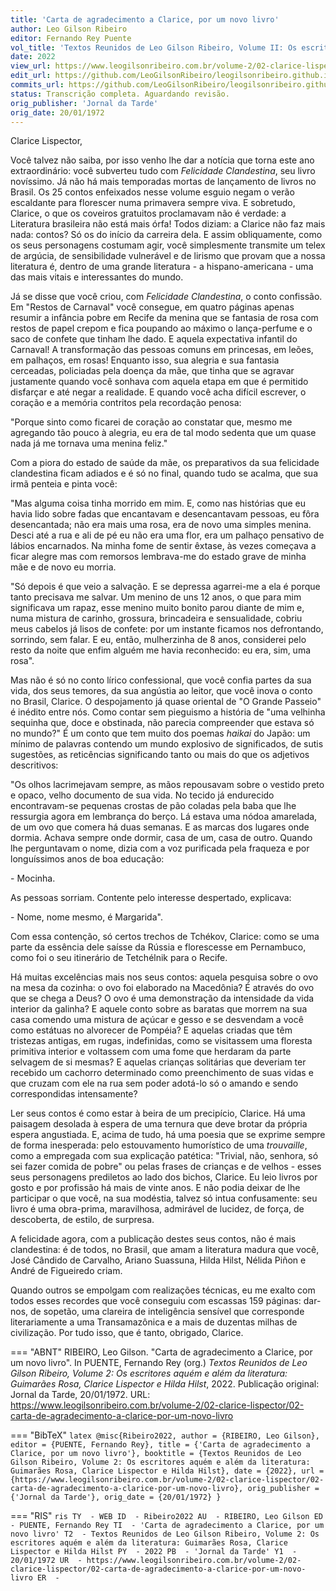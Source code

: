 ```yaml
---
title: 'Carta de agradecimento a Clarice, por um novo livro'
author: Leo Gilson Ribeiro
editor: Fernando Rey Puente
vol_title: 'Textos Reunidos de Leo Gilson Ribeiro, Volume II: Os escritores aquém e além da literatura: Guimarães Rosa, Clarice Lispector e Hilda Hilst'
date: 2022
view_url: https://www.leogilsonribeiro.com.br/volume-2/02-clarice-lispector/02-carta-de-agradecimento-a-clarice-por-um-novo-livro
edit_url: https://github.com/LeoGilsonRibeiro/leogilsonribeiro.github.io/edit/main//docs/markdown/volume-2/02-clarice-lispector/02-carta-de-agradecimento-a-clarice-por-um-novo-livro.md
commits_url: https://github.com/LeoGilsonRibeiro/leogilsonribeiro.github.io/commits/main/docs/markdown/volume-2/02-clarice-lispector/02-carta-de-agradecimento-a-clarice-por-um-novo-livro.md
status: Transcrição completa. Aguardando revisão.
orig_publisher: 'Jornal da Tarde'
orig_date: 20/01/1972
---
```


Clarice Lispector,

Você talvez não saiba, por isso venho lhe dar a notícia que torna este ano extraordinário: você subverteu tudo com *Felicidade Clandestina*, seu livro novíssimo. Já não há mais temporadas mortas de lançamento de livros no Brasil. Os 25 contos enfeixados nesse volume esguio negam o verão escaldante para florescer numa primavera sempre viva. E sobretudo, Clarice, o que os coveiros gratuitos proclamavam não é verdade: a Literatura brasileira não está mais órfa! Todos diziam: a Clarice não faz mais nada: contos? Só os do início da carreira dela. E assim obliquamente, como os seus personagens costumam agir, você simplesmente transmite um telex de argúcia, de sensibilidade vulnerável e de lirismo que provam que a nossa literatura é, dentro de uma grande literatura - a hispano-americana - uma das mais vitais e interessantes do mundo.

Já se disse que você criou, com *Felicidade Clandestina*, o conto confissão. Em "Restos de Carnaval" você consegue, em quatro páginas apenas resumir a infância pobre em Recife da menina que se fantasia de rosa com restos de papel crepom e fica poupando ao máximo o lança-perfume e o saco de confete que tinham lhe dado. E aquela expectativa infantil do Carnaval! A transformação das pessoas comuns em princesas, em leões, em palhaços, em rosas! Enquanto isso, sua alegria e sua fantasia cerceadas, policiadas pela doença da mãe, que tinha que se agravar justamente quando você sonhava com aquela etapa em que é permitido disfarçar e até negar a realidade. E quando você acha difícil escrever, o coração e a memória contritos pela recordação penosa:

"Porque sinto como ficarei de coração ao constatar que, mesmo me agregando tão pouco à alegria, eu era de tal modo sedenta que um quase nada já me tornava uma menina feliz."

Com a piora do estado de saúde da mãe, os preparativos da sua felicidade clandestina ficam adiados e é só no final, quando tudo se acalma, que sua irmã penteia e pinta você:

"Mas alguma coisa tinha morrido em mim. E, como nas histórias que eu havia lido sobre fadas que encantavam e desencantavam pessoas, eu fôra desencantada; não era mais uma rosa, era de novo uma simples menina. Desci até a rua e ali de pé eu não era uma flor, era um palhaço pensativo de lábios encarnados. Na minha fome de sentir êxtase, às vezes começava a ficar alegre mas com remorsos lembrava-me do estado grave de minha mãe e de novo eu morria.

"Só depois é que veio a salvação. E se depressa agarrei-me a ela é porque tanto precisava me salvar. Um menino de uns 12 anos, o que para mim significava um rapaz, esse menino muito bonito parou diante de mim e, numa mistura de carinho, grossura, brincadeira e sensualidade, cobriu meus cabelos já lisos de confete: por um instante ficamos nos defrontando, sorrindo, sem falar. E eu, então, mulherzinha de 8 anos, considerei pelo resto da noite que enfim alguém me havia reconhecido: eu era, sim, uma rosa".

Mas não é só no conto lírico confessional, que você confia partes da sua vida, dos seus temores, da sua angústia ao leitor, que você inova o conto no Brasil, Clarice. O despojamento já quase oriental de "O Grande Passeio" é inédito entre nós. Como contar sem pieguismo a história de "uma velhinha sequinha que, doce e obstinada, não parecia compreender que estava só no mundo?" É um conto que tem muito dos poemas *haikai* do Japão: um mínimo de palavras contendo um mundo explosivo de significados, de sutis sugestões, as reticências significando tanto ou mais do que os adjetivos descritivos:

"Os olhos lacrimejavam sempre, as mãos repousavam sobre o vestido preto e opaco, velho documento de sua vida. No tecido já endurecido encontravam-se pequenas crostas de pão coladas pela baba que lhe ressurgia agora em lembrança do berço. Lá estava uma nódoa amarelada, de um ovo que comera há duas semanas. E as marcas dos lugares onde dormia. Achava sempre onde dormir, casa de um, casa de outro. Quando lhe perguntavam o nome, dizia com a voz purificada pela fraqueza e por longuíssimos anos de boa educação:

\- Mocinha.

As pessoas sorriam. Contente pelo interesse despertado, explicava:

\- Nome, nome mesmo, é Margarida".

Com essa contenção, só certos trechos de Tchékov, Clarice: como se uma parte da essência dele saísse da Rússia e florescesse em Pernambuco, como foi o seu itinerário de Tetchélnik para o Recife.

Há muitas excelências mais nos seus contos: aquela pesquisa sobre o ovo na mesa da cozinha: o ovo foi elaborado na Macedônia? É através do ovo que se chega a Deus? O ovo é uma demonstração da intensidade da vida interior da galinha? E aquele conto sobre as baratas que morrem na sua casa comendo uma mistura de açúcar e gesso e se desvendam a você como estátuas no alvorecer de Pompéia? E aquelas criadas que têm tristezas antigas, em rugas, indefinidas, como se visitassem uma floresta primitiva interior e voltassem com uma fome que herdaram da parte selvagem de si mesmas? E aquelas crianças solitárias que deveriam ter recebido um cachorro determinado como preenchimento de suas vidas e que cruzam com ele na rua sem poder adotá-lo só o amando e sendo correspondidas intensamente?

Ler seus contos é como estar à beira de um precipício, Clarice. Há uma paisagem desolada à espera de uma ternura que deve brotar da própria espera angustiada. E, acima de tudo, há uma poesia que se exprime sempre de forma inesperada: pelo estouvamento humorístico de uma *trouvaille*, como a empregada com sua explicação patética: "Trivial, não, senhora, só sei fazer comida de pobre" ou pelas frases de crianças e de velhos - esses seus personagens prediletos ao lado dos bichos, Clarice. Eu leio livros por gosto e por profissão há mais de vinte anos. E não podia deixar de lhe participar o que você, na sua modéstia, talvez só intua confusamente: seu livro é uma obra-prima, maravilhosa, admirável de lucidez, de força, de descoberta, de estilo, de surpresa.

A felicidade agora, com a publicação destes seus contos, não é mais clandestina: é de todos, no Brasil, que amam a literatura madura que você, José Cândido de Carvalho, Ariano Suassuna, Hilda Hilst, Nélida Piñon e André de Figueiredo criam.

Quando outros se empolgam com realizações técnicas, eu me exalto com todos esses recordes que você conseguiu com escassas 159 páginas: dar-nos, de sopetão, uma clareira de inteligência sensível que corresponde literariamente a uma Transamazônica e a mais de duzentas milhas de civilização. Por tudo isso, que é tanto, obrigado, Clarice.


=== "ABNT"
    RIBEIRO, Leo Gilson. "Carta de agradecimento a Clarice, por um novo livro". In PUENTE, Fernando Rey (org.) <em>Textos Reunidos de Leo Gilson Ribeiro, Volume 2: Os escritores aquém e além da literatura: Guimarães Rosa, Clarice Lispector e Hilda Hilst</em>, 2022. Publicação original: Jornal da Tarde, 20/01/1972. URL: <a href="stable_url">https://www.leogilsonribeiro.com.br/volume-2/02-clarice-lispector/02-carta-de-agradecimento-a-clarice-por-um-novo-livro</a>

=== "BibTeX"
    ```latex
    @misc{Ribeiro2022,
    author = {RIBEIRO, Leo Gilson},
    editor = {PUENTE, Fernando Rey},
    title = {'Carta de agradecimento a Clarice, por um novo livro'},
    booktitle = {Textos Reunidos de Leo Gilson Ribeiro, Volume 2: Os escritores aquém e além da literatura: Guimarães Rosa, Clarice Lispector e Hilda Hilst},
    date = {2022},
    url = {https://www.leogilsonribeiro.com.br/volume-2/02-clarice-lispector/02-carta-de-agradecimento-a-clarice-por-um-novo-livro},
    orig_publisher = {'Jornal da Tarde'},
    orig_date = {20/01/1972}
    }
    ```

=== "RIS"
    ```ris
    TY  - WEB
    ID  - Ribeiro2022
    AU  - RIBEIRO, Leo Gilson
    ED  - PUENTE, Fernando Rey
    TI  - 'Carta de agradecimento a Clarice, por um novo livro'
    T2  - Textos Reunidos de Leo Gilson Ribeiro, Volume 2: Os escritores aquém e além da literatura: Guimarães Rosa, Clarice Lispector e Hilda Hilst
    PY  - 2022
    PB  - 'Jornal da Tarde'
    Y1  - 20/01/1972
    UR  - https://www.leogilsonribeiro.com.br/volume-2/02-clarice-lispector/02-carta-de-agradecimento-a-clarice-por-um-novo-livro
    ER  - 
    ```
